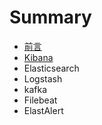 # Summary

* [前言](README.md)
* [Kibana](kibana.md)
* Elasticsearch
* Logstash
* kafka
* Filebeat
* ElastAlert

